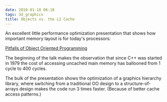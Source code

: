 ```yaml
---
date: 2010-01-18 06:18
tags: 3d_graphics
title: Objects vs. the L2 Cache
---
```


An excellent little performance optimization presentation that shows how
important memory layout is for today's processors:

[Pitfalls of Object Oriented Programming](http://research.scee.net/files/presentations/gcapaustralia09/Pitfalls_of_Object_Oriented_Programming_GCAP_09.pdf)

The beginning of the talk makes the observation that since C++ was started in
1979 the cost of accessing uncached main memory has ballooned from 1 cycle to
400 cycles.

The bulk of the presentation shows the optimization of a graphics hierarchy
library, where switching from a traditional OO design to a structure-of-arrays
design makes the code run 3 times faster. (Because of better cache access
patterns.)
